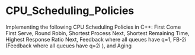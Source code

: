 # CPU_Scheduling_Policies
Implementing the following CPU Scheduling Policies in C++: First Come First Serve, Round Robin, Shortest Process Next, Shortest Remaining Time, Highest Response Ratio Next, Feedback where all queues have q=1, FB-2i (Feedback where all queues have q=2i ), and Aging 
